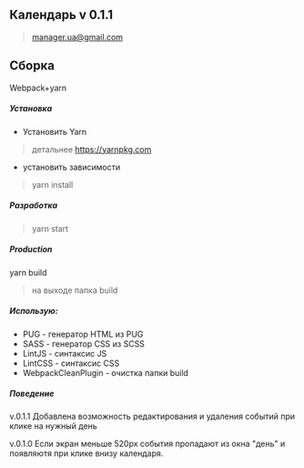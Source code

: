 ## Календарь v 0.1.1

> manager.ua@gmail.com

## Сборка
Webpack+yarn

##### Установка
* Установить Yarn
>детальнее https://yarnpkg.com
* установить зависимости
>yarn install

##### Разработка
> yarn start

##### Production
yarn build
>на выходе папка build

##### Использую:
* PUG - генератор HTML из PUG
* SASS - генератор СSS из SCSS
* LintJS - синтаксис JS
* LintCSS - синтаксис CSS
* WebpackCleanPlugin - очистка папки build
 
##### Поведение
v.0.1.1 Добавлена возможность редактирования и удаления событий при клике на нужный день

v.0.1.0 Если экран меньше 520px события пропадают из окна "день" и появляютя при клике внизу календаря.


